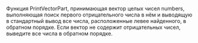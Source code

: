 Функция PrintVectorPart, принимающая вектор целых чисел numbers, выполняющая поиск первого отрицательного числа в нём и выводящую в стандартный вывод все числа, расположенные левее найденного, в обратном порядке.
Если вектор не содержит отрицательных чисел, выведите все числа в обратном порядке.
